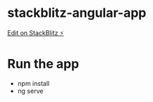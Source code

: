 # stackblitz-angular-app

[Edit on StackBlitz ⚡️](https://stackblitz.com/edit/nhzcvp-w36qm3)

# Run the app

- npm install
- ng serve